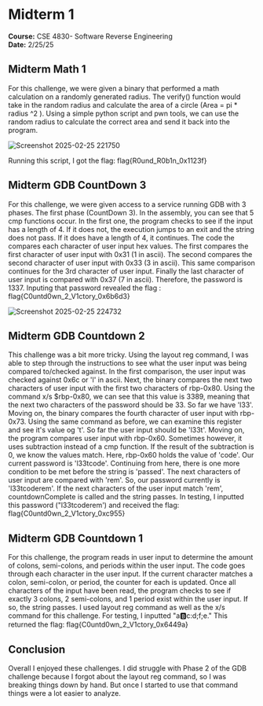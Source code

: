 # Midterm 1
**Course:** CSE 4830- Software Reverse Engineering  
**Date:** 2/25/25



## Midterm Math 1
For this challenge, we were given a binary that performed a math calculation on a randomly generated radius. The verify() function would take in the random radius and calculate the area of a circle (Area = pi * radius ^2 ). Using a simple python script and pwn tools, we can use the random radius to calculate the correct area and send it back into the program.

![Screenshot 2025-02-25 221750](https://github.com/user-attachments/assets/9cfe3dee-6cd6-4756-b40c-4fdca34310d6)

Running this script, I got the flag: flag{R0und_R0b1n_0x1123f}
 

## Midterm GDB CountDown 3
For this challenge, we were given access to a service running GDB with 3 phases. The first phase (CountDown 3). In the assembly, you can see that 5 cmp functions occur. In the first one, the program checks to see if the input has a length of 4. If it does not, the execution jumps to an exit and the string does not pass. If it does have a length of 4, it continues. The code the compares each character of user input hex values. The first compares the first character of user input with 0x31 (1 in ascii). The second compares the second character of user input with 0x33 (3 in ascii). This same comparison continues for the 3rd character of user input. Finally the last character of user input is compared with 0x37 (7 in ascii). Therefore, the password is 1337. Inputing that password revealed the flag : flag{C0untd0wn_2_V1ctory_0x6b6d3}

![Screenshot 2025-02-25 224732](https://github.com/user-attachments/assets/662121b6-d295-4591-97d2-afd6f07819fe)


## Midterm GDB Countdown 2
This challenge was a bit more tricky. Using the layout reg command, I was able to step through the instructions to see what the user input was being compared to/checked against. In the first comparison, the user input was checked against 0x6c or 'l' in ascii. Next, the binary compares the next two characters of user input with the first two characters of rbp-0x80. Using the command x/s $rbp-0x80, we can see that this value is 3389, meaning that the next two characters of the password should be 33. So far we have 'l33'. Moving on, the binary compares the fourth character of user input with rbp-0x73. Using the same command as before, we can examine this register and see it's value og 't'. So far the user input should be 'l33t'. Moving on, the program compares user input with rbp-0x60. Sometimes however, it uses subtraction instead of a cmp function. If the result of the subtraction is 0, we know the values match. Here, rbp-0x60 holds the value of 'code'. Our current password is 'l33tcode'. Continuing from here, there is one more condition to be met before the string is 'passed'. The next characters of user input are compared with 'rem'. So, our password currently is 'l33tcoderem'. If the next characters of the user input match 'rem', countdownComplete is called and the string passes. In testing, I inputted this password ("l33tcoderem') and received the flag:  flag{C0untd0wn_2_V1ctory_0xc955}


## Midterm GDB Countdown 1

For this challenge, the program reads in user input to determine the amount of colons, semi-colons, and periods within the user input. The code goes through each character in the user input. If the current character matches a colon, semi-colon, or period, the counter for each is updated. Once all characters of the input have been read, the program checks to see if exactly 3 colons, 2 semi-colons, and 1 period exist within the user input. If so, the string passes. I used layout reg command as well as the x/s command for this challenge. For testing, I inputted "a:b:c:d;f;e." This returned the flag:  flag{C0untd0wn_2_V1ctory_0x6449a}



## Conclusion
Overall I enjoyed these challenges. I did struggle with Phase 2 of the GDB challenge because I forgot about the layout reg command, so I was breaking things down by hand. But once I started to use that command things were a lot easier to analyze.
